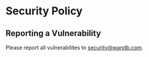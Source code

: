 # Security Policy

## Reporting a Vulnerability

Please report all vulnerabilites to security@wandb.com.